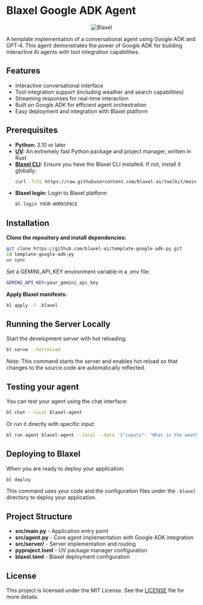 # Blaxel Google ADK Agent

<p align="center">
  <img src="https://blaxel.ai/logo.png" alt="Blaxel"/>
</p>

A template implementation of a conversational agent using Google ADK and GPT-4. This agent demonstrates the power of Google ADK for building interactive AI agents with tool integration capabilities.

## Features

- Interactive conversational interface
- Tool integration support (including weather and search capabilities)
- Streaming responses for real-time interaction
- Built on Google ADK for efficient agent orchestration
- Easy deployment and integration with Blaxel platform

## Prerequisites

- **Python:** 3.10 or later
- **[UV](https://github.com/astral-sh/uv):** An extremely fast Python package and project manager, written in Rust
- **[Blaxel CLI](https://docs.blaxel.ai/Get-started):** Ensure you have the Blaxel CLI installed. If not, install it globally:
  ```bash
  curl -fsSL https://raw.githubusercontent.com/blaxel-ai/toolkit/main/install.sh | BINDIR=$HOME/.local/bin sh
  ```
- **Blaxel login:** Login to Blaxel platform
  ```bash
  bl login YOUR-WORKSPACE
  ```

## Installation

**Clone the repository and install dependencies:**

```bash
git clone https://github.com/blaxel-ai/template-google-adk-py.git
cd template-google-adk-py
uv sync
```

Set a GEMINI_API_KEY environment variable in a .env file:

```bash
GEMINI_API_KEY=your_gemini_api_key
```


**Apply Blaxel manifests:**
```bash
bl apply -f .blaxel
```

## Running the Server Locally

Start the development server with hot reloading:

```bash
bl serve --hotreload
```

_Note:_ This command starts the server and enables hot reload so that changes to the source code are automatically reflected.

## Testing your agent

You can test your agent using the chat interface:

```bash
bl chat --local blaxel-agent
```

Or run it directly with specific input:

```bash
bl run agent blaxel-agent --local --data '{"inputs": "What is the weather in Paris?"}'
```

## Deploying to Blaxel

When you are ready to deploy your application:

```bash
bl deploy
```

This command uses your code and the configuration files under the `.blaxel` directory to deploy your application.

## Project Structure

- **src/main.py** - Application entry point
- **src/agent.py** - Core agent implementation with Google ADK integration
- **src/server/** - Server implementation and routing
- **pyproject.toml** - UV package manager configuration
- **blaxel.toml** - Blaxel deployment configuration

## License

This project is licensed under the MIT License. See the [LICENSE](LICENSE) file for more details.
